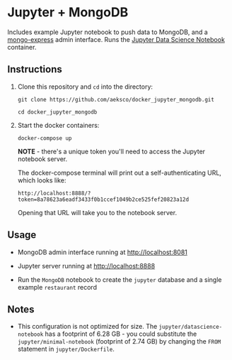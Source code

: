 # Jupyter + MongoDB

Includes example Jupyter notebook to push data to MongoDB, and a [mongo-express](https://github.com/mongo-express) admin interface. Runs the [Jupyter Data Science Notebook](https://hub.docker.com/r/jupyter/datascience-notebook/) container.

## Instructions

1. Clone this repository and `cd` into the directory:

    `git clone https://github.com/aeksco/docker_jupyter_mongodb.git`

    `cd docker_jupyter_mongodb`

2. Start the docker containers:

    `docker-compose up`

    **NOTE** - there's a unique token you'll need to access the Jupyter notebook server.

    The docker-compose terminal will print out a self-authenticating URL, which looks like:

    `http://localhost:8888/?token=8a78623a6eadf3433f0b1ccef1049b2ce525fef20823a12d`

    Opening that URL will take you to the notebook server.

## Usage

- MongoDB admin interface running at [http://localhost:8081](http://localhost:8081)

- Jupyter server running at [http://localhost:8888](http://localhost:8888)

- Run the `MongoDB` notebook to create the `jupyter` database and a single example `restaurant` record

## Notes

- This configuration is not optimized for size. The `jupyter/datascience-notebook` has a footprint of 6.28 GB - you could substitute the `jupyter/minimal-notebook` (footprint of 2.74 GB) by changing the `FROM` statement in `jupyter/Dockerfile`.
